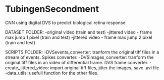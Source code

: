 # TubingenSecondment
CNN using digital DVS to predict biological retina response


DATASET FOLDER:
-original video (train and test)
-jittered video - frame max jump 1 pixel (train and test)
-jittered video - frame max jump 2 pixel (train and test)

SCRIPTS FOLDER:
-DVSevents_converter: tranform the original tiff files in a stream of events. Spikes converter.
-DVSimages_converter: tranform the original tiff files in an video of differential frame. DVS frame converter.
-create_jittered_video: import original tiff files, jitter the images, save .avi file
-data_utils: usefull function for the other files.
